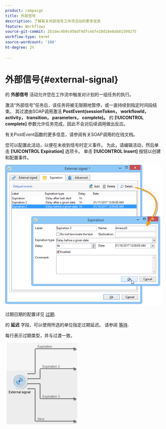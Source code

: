 ```yaml
---
product: campaign
title: 外部信号
description: 了解有关外部信号工作流活动的更多信息
feature: Workflows
source-git-commit: 2b1dec4b9c456df4dfcebfe10d18e0ab01599275
workflow-type: tm+mt
source-wordcount: '168'
ht-degree: 2%

---
```


# 外部信号{#external-signal}



的 **外部信号** 活动允许您在工作流中触发对计划的一组任务的执行。

激活“外部信号”任务后，该任务将被无限期地暂停，或一直持续到指定时间段结束。 其过渡由SOAP调用激活 **PostEvent(sessionToken， workflowId， activity， transition， parameters， complete)。** 的 **[!UICONTROL complete]** 参数允许任务完成，因此不会对后续调用做出反应。

有关PostEvent函数的更多信息，请参阅有关SOAP调用的在线文档。

您可以配置此活动，以便在未收到信号时定义事件。 为此，请编辑活动，然后单击 **[!UICONTROL Expiration]** 选项卡。 单击 **[!UICONTROL Insert]** 按钮以创建和配置事件。

![](assets/edit_signal.png)

过期日期的配置详见 [过期](define-approvals.md).

的 **延迟** 字段，可以使用所选的单位指定过期延迟。 请参阅 [等待](wait.md).

每行表示过期类型，并与过渡一致。

![](assets/external_sign_diag.png)
